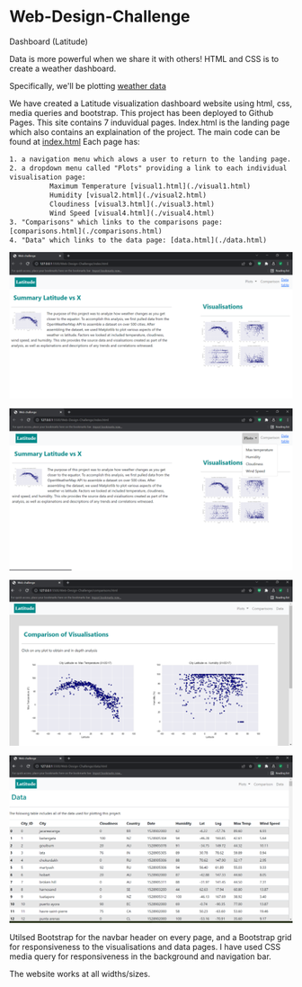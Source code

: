 # Web-Design-Challenge

Dashboard (Latitude)

Data is more powerful when we share it with others! HTML and CSS is to create a weather dashboard.

Specifically, we'll be plotting [weather data](Resources/cities.csv)

We have created a Latitude visualization dashboard website using html, css, media queries and bootstrap. This project has been deployed to Github Pages. This site contains 7 induvidual pages. Index.html is the landing page which also contains an explaination of the project. The main code can be found at [index.html](./index.html) Each page has:

    1. a navigation menu which alows a user to return to the landing page. 
    2. a dropdown menu called "Plots" providing a link to each individual visualisation page:
              Maximum Temperature [visual1.html](./visual1.html)
              Humidity [visual2.html](./visual2.html)
              Cloudiness [visual3.html](./visual3.html)
              Wind Speed [visual4.html](./visual4.html)
    3. "Comparisons" which links to the comparisons page: [comparisons.html](./comparisons.html)
    4. "Data" which links to the data page: [data.html](./data.html)

![Landing Page](./images/landingpage.png)

![Dropdown Images](./images/dropdown.png)

![Comparisons Images](./images/comparisons.png)

![Data Page](./images/datalink.png)

Utilsed Bootstrap for the navbar header on every page, and a Bootstrap grid for responsiveness to the visualisations and data pages. I have used CSS media query for responsiveness in the background and navigation bar.

The website works at all widths/sizes. 
